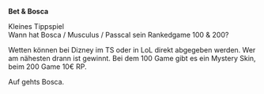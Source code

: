 <b>Bet & Bosca</b>

Kleines Tippspiel<br>
Wann hat Bosca / Musculus / Passcal sein Rankedgame 100 & 200?

Wetten können bei Dizney im TS oder in LoL direkt abgegeben werden. Wer am nähesten drann ist gewinnt.
Bei dem 100 Game gibt es ein Mystery Skin,
beim 200 Game 10€ RP.

Auf gehts Bosca.
